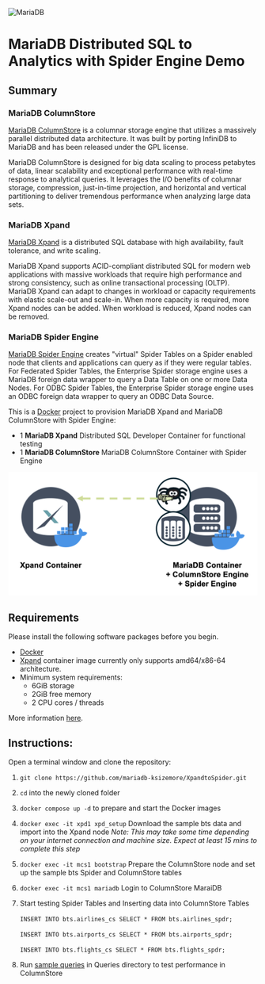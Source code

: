 ![MariaDB](https://mariadb.com/wp-content/uploads/2019/11/mariadb-logo_blue-transparent.png)

# MariaDB Distributed SQL to Analytics with Spider Engine Demo 

## Summary

### MariaDB ColumnStore 
[MariaDB ColumnStore](https://mariadb.com/products/columnstore/) is a columnar storage engine that utilizes a massively parallel distributed data architecture. It was built by porting InfiniDB to MariaDB and has been released under the GPL license.

MariaDB ColumnStore is designed for big data scaling to process petabytes of data, linear scalability and exceptional performance with real-time response to analytical queries. It leverages the I/O benefits of columnar storage, compression, just-in-time projection, and horizontal and vertical partitioning to deliver tremendous performance when analyzing large data sets.

### MariaDB Xpand 
[MariaDB Xpand](https://mariadb.com/products/enterprise/xpand/) is a distributed SQL database with high availability, fault tolerance, and write scaling.

MariaDB Xpand supports ACID-compliant distributed SQL for modern web applications with massive workloads that require high performance and strong consistency, such as online transactional processing (OLTP). MariaDB Xpand can adapt to changes in workload or capacity requirements with elastic scale-out and scale-in. When more capacity is required, more Xpand nodes can be added. When workload is reduced, Xpand nodes can be removed.

### MariaDB Spider Engine 

[MariaDB Spider Engine](https://mariadb.com/docs/server/storage-engines/spider/) creates "virtual" Spider Tables on a Spider enabled node that clients and applications can query as if they were regular tables. For Federated Spider Tables, the Enterprise Spider storage engine uses a MariaDB foreign data wrapper to query a Data Table on one or more Data Nodes. For ODBC Spider Tables, the Enterprise Spider storage engine uses an ODBC foreign data wrapper to query an ODBC Data Source.



This is a [Docker](https://hub.docker.com/r/mariadb/) project to provision MariaDB Xpand and MariaDB ColumnStore with Spider Engine:

*   1 **MariaDB Xpand** Distributed SQL Developer Container for functional testing
*   1 **MariaDB ColumnStore** MariaDB ColumnStore Container with Spider Engine


![Xpand to ColumnStore with Spider Docker](https://github.com/mariadb-ksizemore/XpandtoSpider/blob/21a116a08006bfb74cfdde5429bbde0e75ba1a18/XpandtoSpider.png)

## Requirements

Please install the following software packages before you begin.

*   [Docker](https://www.docker.com/get-started)
*   [Xpand](https://hub.docker.com/r/mariadb/xpand-single) container image currently only supports amd64/x86-64 architecture. 
* Minimum system requirements:
    * 6GiB storage
    * 2GiB free memory
    * 2 CPU cores / threads

 More information [here](https://hub.docker.com/r/mariadb/xpand-single).


## Instructions:

Open a terminal window and clone the repository:

1.  `git clone https://github.com/mariadb-ksizemore/XpandtoSpider.git`
2.  `cd` into the newly cloned folder
3.  `docker compose up -d`
    to prepare and start the Docker images
4.  `docker exec -it xpd1 xpd_setup` 
    Download the sample bts data and import into the Xpand node
    _Note: This may take some time depending on your internet connection and machine size. Expect at least 15 mins to complete this step_
5.  `docker exec -it mcs1 bootstrap`
    Prepare the ColumnStore node and set up the sample bts Spider and ColumnStore tables 
6.  `docker exec -it mcs1 mariadb`
    Login to ColumnStore MaraiDB 
7. Start testing Spider Tables and Inserting data into ColumnStore Tables

    `INSERT INTO bts.airlines_cs SELECT * FROM bts.airlines_spdr;`

    `INSERT INTO bts.airports_cs SELECT * FROM bts.airports_spdr;`
    
    `INSERT INTO bts.flights_cs SELECT * FROM bts.flights_spdr;`

8. Run [sample queries](https://github.com/mariadb-ksizemore/XpandtoSpider/tree/master/queries) in Queries directory to test performance in ColumnStore

